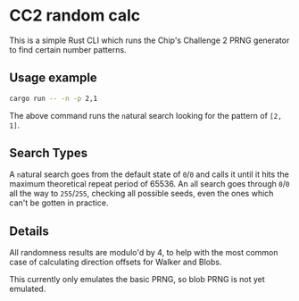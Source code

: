 # CC2 random calc

This is a simple Rust CLI which runs the Chip's Challenge 2 PRNG generator to find certain number patterns.

## Usage example

```sh
cargo run -- -n -p 2,1
```

The above command runs the `n`atural search looking for the pattern of `[2, 1]`.

## Search Types

A `n`atural search goes from the default state of `0`/`0` and calls it until it hits the maximum theoretical repeat period of 65536.
An `a`ll search goes through `0`/`0` all the way to `255`/`255`, checking all possible seeds, even the ones which can't be gotten in practice.

## Details

All randomness results are modulo'd by 4, to help with the most common case of calculating direction offsets for Walker and Blobs.

This currently only emulates the basic PRNG, so blob PRNG is not yet emulated.
